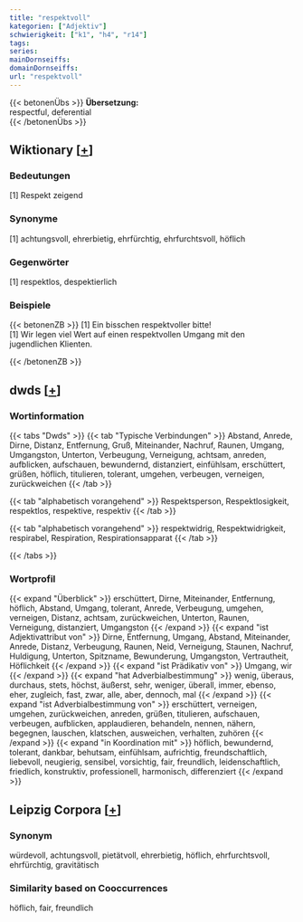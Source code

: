 ```yaml
---
title: "respektvoll"
kategorien: ["Adjektiv"]
schwierigkeit: ["k1", "h4", "r14"]
tags:
series:
mainDornseiffs:
domainDornseiffs:
url: "respektvoll"
---
```


{{< betonenÜbs >}}
**Übersetzung:**  
respectful, deferential  
{{< /betonenÜbs >}}

## Wiktionary [[+](https://de.wiktionary.org/wiki/respektvoll)]

### Bedeutungen
[1] Respekt zeigend  

### Synonyme
[1] achtungsvoll, ehrerbietig, ehrfürchtig, ehrfurchtsvoll, höflich  

### Gegenwörter
[1] respektlos, despektierlich  

### Beispiele
{{< betonenZB >}}
[1] Ein bisschen respektvoller bitte!  
[1] Wir legen viel Wert auf einen respektvollen Umgang mit den jugendlichen Klienten.  

{{< /betonenZB >}}


## dwds [[+](https://www.dwds.de/wb/respektvoll)]

### Wortinformation
{{< tabs "Dwds" >}}
{{< tab "Typische Verbindungen" >}}
Abstand, Anrede, Dirne, Distanz, Entfernung, Gruß, Miteinander, Nachruf, Raunen, Umgang, Umgangston, Unterton, Verbeugung, Verneigung, achtsam, anreden, aufblicken, aufschauen, bewundernd, distanziert, einfühlsam, erschüttert, grüßen, höflich, titulieren, tolerant, umgehen, verbeugen, verneigen, zurückweichen
{{< /tab >}}

{{< tab "alphabetisch vorangehend" >}}
Respektsperson, Respektlosigkeit, respektlos, respektive, respektiv
{{< /tab >}}

{{< tab "alphabetisch vorangehend" >}}
respektwidrig, Respektwidrigkeit, respirabel, Respiration, Respirationsapparat
{{< /tab >}}

{{< /tabs >}}

### Wortprofil
{{< expand "Überblick" >}} erschüttert, Dirne, Miteinander, Entfernung, höflich, Abstand, Umgang, tolerant, Anrede, Verbeugung, umgehen, verneigen, Distanz, achtsam, zurückweichen, Unterton, Raunen, Verneigung, distanziert, Umgangston {{< /expand >}}
{{< expand "ist Adjektivattribut von" >}} Dirne, Entfernung, Umgang, Abstand, Miteinander, Anrede, Distanz, Verbeugung, Raunen, Neid, Verneigung, Staunen, Nachruf, Huldigung, Unterton, Spitzname, Bewunderung, Umgangston, Vertrautheit, Höflichkeit {{< /expand >}}
{{< expand "ist Prädikativ von" >}} Umgang, wir {{< /expand >}}
{{< expand "hat Adverbialbestimmung" >}} wenig, überaus, durchaus, stets, höchst, äußerst, sehr, weniger, überall, immer, ebenso, eher, zugleich, fast, zwar, alle, aber, dennoch, mal {{< /expand >}}
{{< expand "ist Adverbialbestimmung von" >}} erschüttert, verneigen, umgehen, zurückweichen, anreden, grüßen, titulieren, aufschauen, verbeugen, aufblicken, applaudieren, behandeln, nennen, nähern, begegnen, lauschen, klatschen, ausweichen, verhalten, zuhören {{< /expand >}}
{{< expand "in Koordination mit" >}} höflich, bewundernd, tolerant, dankbar, behutsam, einfühlsam, aufrichtig, freundschaftlich, liebevoll, neugierig, sensibel, vorsichtig, fair, freundlich, leidenschaftlich, friedlich, konstruktiv, professionell, harmonisch, differenziert {{< /expand >}}

## Leipzig Corpora [[+](https://corpora.uni-leipzig.de/en/res?word=respektvoll&corpusId=deu_newscrawl-public_2018)]


### Synonym
würdevoll, achtungsvoll, pietätvoll, ehrerbietig, höflich, ehrfurchtsvoll, ehrfürchtig, gravitätisch


### Similarity based on Cooccurrences
höflich, fair, freundlich

